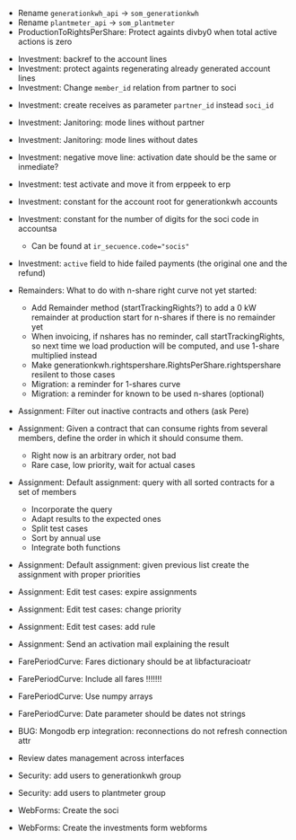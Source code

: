- Rename `generationkwh_api` -> `som_generationkwh`
- Rename `plantmeter_api` -> `som_plantmeter`
- ProductionToRightsPerShare: Protect againts divby0 when total active actions is zero
+ Investment: backref to the account lines
+ Investment: protect againts regenerating already generated account lines
+ Investment: Change `member_id` relation from partner to soci
- Investment: create receives as parameter `partner_id` instead `soci_id`
- Investment: Janitoring: mode lines without partner
- Investment: Janitoring: mode lines without dates
- Investment: negative move line: activation date should be the same or inmediate?
- Investment: test activate and move it from erppeek to erp
- Investment: constant for the account root for generationkwh accounts
- Investment: constant for the number of digits for the soci code in accountsa
    - Can be found at `ir_secuence.code="socis"`
- Investment: `active` field to hide failed payments (the original one and the refund)

- Remainders: What to do with n-share right curve not yet started:
	+ Add Remainder method (startTrackingRights?) to add a 0 kW remainder at production start for n-shares if there is no remainder yet
	+ When invoicing, if nshares has no reminder, call startTrackingRights, so next time we load production will be computed, and use 1-share multiplied instead
	+ Make generationkwh.rightspershare.RightsPerShare.rightspershare resilent to those cases
	- Migration: a reminder for 1-shares curve
	- Migration: a reminder for known to be used n-shares (optional)

- Assignment: Filter out inactive contracts and others (ask Pere)
- Assignment: Given a contract that can consume rights from several members, define the order in which it should consume them.
    - Right now is an arbitrary order, not bad
    - Rare case, low priority, wait for actual cases
- Assignment: Default assignment: query with all sorted contracts for a set of members
    + Incorporate the query
    + Adapt results to the expected ones
    - Split test cases
    - Sort by annual use
    - Integrate both functions
+ Assignment: Default assignment: given previous list create the assignment with proper priorities
- Assignment: Edit test cases: expire assignments
- Assignment: Edit test cases: change priority
- Assignment: Edit test cases: add rule
- Assignment: Send an activation mail explaining the result

- FarePeriodCurve: Fares dictionary should be at libfacturacioatr
- FarePeriodCurve: Include all fares !!!!!!!
- FarePeriodCurve: Use numpy arrays
- FarePeriodCurve: Date parameter should be dates not strings

- BUG: Mongodb erp integration: reconnections do not refresh connection attr
- Review dates management across interfaces
- Security: add users to generationkwh group
- Security: add users to plantmeter group
- WebForms: Create the soci
- WebForms: Create the investments form webforms




